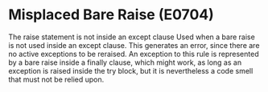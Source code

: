 # Misplaced Bare Raise (E0704)

The raise statement is not inside an except clause Used when a bare
raise is not used inside an except clause. This generates an error,
since there are no active exceptions to be reraised. An exception to
this rule is represented by a bare raise inside a finally clause, which
might work, as long as an exception is raised inside the try block, but
it is nevertheless a code smell that must not be relied upon.
